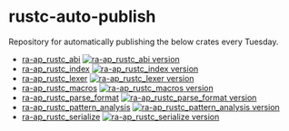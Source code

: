 # rustc-auto-publish

Repository for automatically publishing the below crates every Tuesday.

- [ra-ap_rustc_abi][ra-ap_rustc_abi-crate] [![ra-ap_rustc_abi version][ra-ap_rustc_abi-version-badge]][ra-ap_rustc_abi-crate]
- [ra-ap_rustc_index][ra-ap_rustc_index-crate] [![ra-ap_rustc_index version][ra-ap_rustc_index-version-badge]][ra-ap_rustc_index-crate]
- [ra-ap_rustc_lexer][ra-ap_rustc_lexer-crate] [![ra-ap_rustc_lexer version][ra-ap_rustc_lexer-version-badge]][ra-ap_rustc_lexer-crate]
- [ra-ap_rustc_macros][ra-ap_rustc_macros-crate] [![ra-ap_rustc_macros version][ra-ap_rustc_macros-version-badge]][ra-ap_rustc_macros-crate]
- [ra-ap_rustc_parse_format][ra-ap_rustc_parse_format-crate] [![ra-ap_rustc_parse_format version][ra-ap_rustc_parse_format-version-badge]][ra-ap_rustc_parse_format-crate]
- [ra-ap_rustc_pattern_analysis][ra-ap_rustc_pattern_analysis-crate] [![ra-ap_rustc_pattern_analysis version][ra-ap_rustc_pattern_analysis-version-badge]][ra-ap_rustc_pattern_analysis-crate]
- [ra-ap_rustc_serialize][ra-ap_rustc_serialize-crate] [![ra-ap_rustc_serialize version][ra-ap_rustc_serialize-version-badge]][ra-ap_rustc_serialize-crate]

[ra-ap_rustc_abi-crate]: https://crates.io/crates/ra-ap_rustc_abi
[ra-ap_rustc_abi-version-badge]: https://img.shields.io/crates/v/ra-ap_rustc_abi?style=flat-square
[ra-ap_rustc_index-crate]: https://crates.io/crates/ra-ap_rustc_index
[ra-ap_rustc_index-version-badge]: https://img.shields.io/crates/v/ra-ap_rustc_index?style=flat-square
[ra-ap_rustc_lexer-crate]: https://crates.io/crates/ra-ap_rustc_lexer
[ra-ap_rustc_lexer-version-badge]: https://img.shields.io/crates/v/ra-ap_rustc_lexer?style=flat-square
[ra-ap_rustc_macros-crate]: https://crates.io/crates/ra-ap_rustc_macros
[ra-ap_rustc_macros-version-badge]: https://img.shields.io/crates/v/ra-ap_rustc_macros?style=flat-square
[ra-ap_rustc_parse_format-crate]: https://crates.io/crates/ra-ap_rustc_parse_format
[ra-ap_rustc_parse_format-version-badge]: https://img.shields.io/crates/v/ra-ap_rustc_parse_format?style=flat-square
[ra-ap_rustc_pattern_analysis-crate]: https://crates.io/crates/ra-ap_rustc_pattern_analysis
[ra-ap_rustc_pattern_analysis-version-badge]: https://img.shields.io/crates/v/ra-ap_rustc_pattern_analysis?style=flat-square
[ra-ap_rustc_serialize-crate]: https://crates.io/crates/ra-ap_rustc_serialize
[ra-ap_rustc_serialize-version-badge]: https://img.shields.io/crates/v/ra-ap_rustc_serialize?style=flat-square
